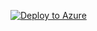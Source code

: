 [![Deploy to Azure](https://aka.ms/deploytoazurebutton)](https://portal.azure.com/#create/Microsoft.Template/uri/https%3A%2F%2Fraw.githubusercontent.com%2FMicrosoftAzureAaron/%2FAzure_Networking_Labs%2Fmain%2FTD_Repro%2Fsrc%2Fmain.json)
